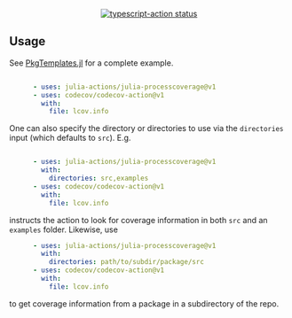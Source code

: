 <p align="center">
  <a href="https://github.com/actions/typescript-action/actions"><img alt="typescript-action status" src="https://github.com/actions/typescript-action/workflows/build-test/badge.svg"></a>
</p>

## Usage

See [PkgTemplates.jl](https://github.com/invenia/PkgTemplates.jl/blob/master/test/fixtures/AllPlugins/.github/workflows/ci.yml) for a complete example.

```yaml

      - uses: julia-actions/julia-processcoverage@v1
      - uses: codecov/codecov-action@v1
        with:
          file: lcov.info
```

One can also specify the directory or directories to use via the `directories` input (which defaults to `src`). E.g.
```yaml

      - uses: julia-actions/julia-processcoverage@v1
        with:
          directories: src,examples
      - uses: codecov/codecov-action@v1
        with:
          file: lcov.info
```
instructs the action to look for coverage information in both `src` and an `examples` folder. Likewise, use
```yaml
      - uses: julia-actions/julia-processcoverage@v1
        with:
          directories: path/to/subdir/package/src
      - uses: codecov/codecov-action@v1
        with:
          file: lcov.info
```
to get coverage information from a package in a subdirectory of the repo.

